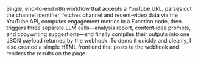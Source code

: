 Single, end-to-end n8n workflow that accepts a YouTube URL, parses out the channel identifier, fetches channel and recent-video data via the YouTube API, computes engagement metrics in a Function node, then triggers three separate LLM calls—analysis report, content‐idea prompts, and copywriting suggestions—and finally compiles their outputs into one JSON payload returned by the webhook. To demo it quickly and cleanly, I also created a simple HTML front end that posts to the webhook and renders the results on the page.


